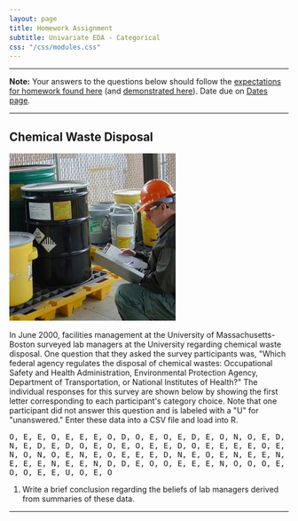 ```yaml
---
layout: page
title: Homework Assignment
subtitle: Univariate EDA - Categorical
css: "/css/modules.css"
---
```


----

<div class="alert alert-warning">
<strong>Note:</strong> Your answers to the questions below should follow the <a href="../../resources/hwformat" target="_blank">expectations for homework found here</a> (and <a href="../../resources/FAQ/FAQs/HWFormat_Example.pdf" target="_blank">demonstrated here</a>). Date due on <a href="../../resources/Dates-Current.html" target="_blank">Dates page</a>.
</div>

----

## Chemical Waste Disposal
<img src="../zimgs/waste-disposal.jpg" alt="Chemical Waste Disposal" class="img-right">

In June 2000, facilities management at the University of Massachusetts-Boston surveyed lab managers at the University regarding chemical waste disposal. One question that they asked the survey participants was, "Which federal agency regulates the disposal of chemical wastes: Occupational Safety and Health Administration, Environmental Protection Agency, Department of Transportation, or National Institutes of Health?" The individual responses for this survey are shown below by showing the first letter corresponding to each participant's category choice. Note that one participant did not answer this question and is labeled with a "U" for "unanswered." Enter these data into a CSV file and load into R.

<pre>
O, E, E, O, E, E, E, O, D, O, E, O, E, D, E, O, N, O, E, D,
N, E, D, E, D, O, E, O, E, O, E, E, D, O, E, E, E, E, O, E,
N, O, N, O, E, N, E, O, E, E, E, D, N, E, O, E, N, E, E, N,
E, E, E, N, E, E, N, D, D, E, O, O, E, E, E, N, O, O, O, E,
O, O, E, E, U, O, E, O
</pre>

1. Write a brief conclusion regarding the beliefs of lab managers derived from summaries of these data.

----
